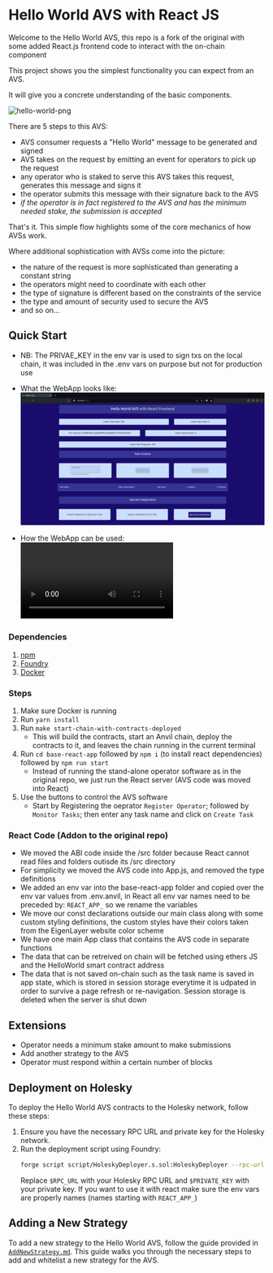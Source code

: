 # Hello World AVS with React JS

Welcome to the Hello World AVS, this repo is a fork of the original with some added React.js frontend code to interact with the on-chain component

This project shows you the simplest functionality you can expect from an AVS.

It will give you a concrete understanding of the basic components.

![hello-world-png](./assets/hello-world-diagram.png)

There are 5 steps to this AVS:
- AVS consumer requests a "Hello World" message to be generated and signed
- AVS takes on the request by emitting an event for operators to pick up the request
- any operator who is staked to serve this AVS takes this request, generates this message and signs it
- the operator submits this message with their signature back to the AVS
- *if the operator is in fact registered to the AVS and has the minimum needed stake, the submission is accepted*

That's it. This simple flow highlights some of the core mechanics of how AVSs work.

Where additional sophistication with AVSs come into the picture:
- the nature of the request is more sophisticated than generating a constant string
- the operators might need to coordinate with each other
- the type of signature is different based on the constraints of the service
- the type and amount of security used to secure the AVS
- and so on...

## Quick Start

- NB: The PRIVAE_KEY in the env var is used to sign txs on the local chain, it was included in the .env vars on purpose but not for production use

- What the WebApp looks like:
![screenshot-png](./assets/screenshot-web-app.png)

- How the WebApp can be used:
![Watch the video](./assets/video-web-app.mp4)


### Dependencies

1. [npm](https://docs.npmjs.com/downloading-and-installing-node-js-and-npm)
2. [Foundry](https://getfoundry.sh/)
3. [Docker](https://www.docker.com/get-started/)

### Steps

1. Make sure Docker is running
2. Run `yarn install`
3. Run `make start-chain-with-contracts-deployed`
    * This will build the contracts, start an Anvil chain, deploy the contracts to it, and leaves the chain running in the current terminal
4. Run `cd base-react-app` followed by `npm i` (to install react dependencies) followed by `npm run start`
    * Instead of running the stand-alone operator software as in the original repo, we just run the React server (AVS code was moved into React)
5. Use the buttons to control the AVS  software
    * Start by Registering the oeprator `Register Operator`; followed by `Monitor Tasks`; then enter any task name and click on `Create Task`

### React Code (Addon to the original repo)
- We moved the ABI code inside the /src folder because React cannot read files and folders outisde its /src directory
- For simplicity we moved the AVS code into App.js, and removed the type definitions 
- We added an env var into the base-react-app folder and copied over the env var values from .env.anvil, in React all env var names need to be preceded by: `REACT_APP_` so we rename the variables
- We move our const declarations outside our main class along with some custom styling definitions,
the custom styles have their colors taken from the EigenLayer website color scheme
- We have one main App class that contains the AVS code in separate functions
- The data that can be retreived on chain will be fetched using ethers JS and the HelloWorld smart contract address
- The data that is not saved on-chain such as the task name is saved in app state, which is stored in session storage everytime it is udpated
in order to survive a page refresh or re-navigation. Session storage is deleted when the server is shut down

## Extensions

- Operator needs a minimum stake amount to make submissions
- Add another strategy to the AVS
- Operator must respond within a certain number of blocks

## Deployment on Holesky

To deploy the Hello World AVS contracts to the Holesky network, follow these steps:

1. Ensure you have the necessary RPC URL and private key for the Holesky network.
2. Run the deployment script using Foundry:
    ```bash
    forge script script/HoleskyDeployer.s.sol:HoleskyDeployer --rpc-url $RPC_URL --private-key $PRIVATE_KEY --broadcast -vvvv
    ```
    Replace `$RPC_URL` with your Holesky RPC URL and `$PRIVATE_KEY` with your private key.
    If you want to use it with react make sure the env vars are properly names (names starting with `REACT_APP_`)

## Adding a New Strategy

To add a new strategy to the Hello World AVS, follow the guide provided in [`AddNewStrategy.md`](https://github.com/Layr-Labs/hello-world-avs/blob/master/AddNewStrategy.md). This guide walks you through the necessary steps to add and whitelist a new strategy for the AVS.